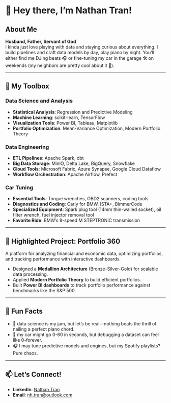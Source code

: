 # 👋 Hey there, I’m Nathan Tran!

## About Me  
**Husband, Father, Servant of God**  
I kinda just love playing with data and staying curious about everything. I build pipelines and craft data models by day, play piano by night. You’ll either find me DJing beats 🎧 or fine-tuning my car in the garage 🛠️ on weekends (my neighbors are pretty cool about it 😬).  

---

## 🧰 My Toolbox

### **Data Science and Analysis**  
  
- **Statistical Analysis**: Regression and Predictive Modeling
- **Machine Learning**: scikit-learn, TensorFlow
- **Visualization Tools**: Power BI, Tableau, Matplotlib
- **Portfolio Optimization**: Mean-Variance Optimization, Modern Portfolio Theory  

### **Data Engineering**  
- **ETL Pipelines**: Apache Spark, dbt 
- **Big Data Storage**: MinIO, Delta Lake, BigQuery, Snowflake  
- **Cloud Tools**: Microsoft Fabric, Azure Synapse, Google Cloud Dataflow  
- **Workflow Orchestration**: Apache Airflow, Prefect

### **Car Tuning**  
- **Essential Tools**: Torque wrenches, OBD2 scanners, coding tools  
- **Diagnostics and Coding**: Carly for BMW, ISTA+, BimmerCode
- **Specialized Equipment**: Spark plug tool (14mm thin-walled socket), oil filter wrench, fuel injector removal tool  
- **Favorite Ride**: BMW’s 8-speed M STEPTRONIC transmission
---

## 🚀 Highlighted Project: Portfolio 360  
A platform for analyzing financial and economic data, optimizing portfolios, and tracking performance with interactive dashboards.  

- Designed a **Medallion Architecture** (Bronze-Silver-Gold) for scalable data processing.  
- Applied **Modern Portfolio Theory** to build efficient portfolios.  
- Built **Power BI dashboards** to track portfolio performance against benchmarks like the S&P 500.  

---

## 🌱 Fun Facts  
- 🎹 data science is my jam, but let’s be real—nothing beats the thrill of nailing a perfect piano chord.  
- 🚗 my car might go 0-60 in seconds, but debugging a dataset can feel like 0-forever.  
- 🎧 I may tune predictive models and engines, but my Spotify playlists? Pure chaos.
---

## 📫 Let’s Connect!  
- **LinkedIn**: [Nathan Tran](https://linkedin.com/in/nh-tran)  
- **Email**: [nh.tran@outlook.com](mailto:nh.tran@outlook.com)  

